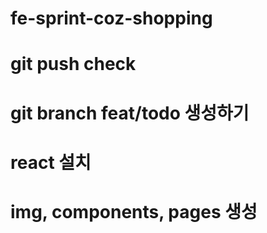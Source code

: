 # fe-sprint-coz-shopping

# git push check
# git branch feat/todo 생성하기
# react 설치
# img, components, pages 생성